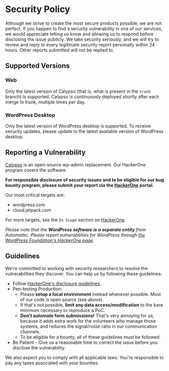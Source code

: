 # Security Policy

Although we strive to create the most secure products possible, we are not perfect. If you happen to find a security vulnerability in one of our services, we would appreciate letting us know and allowing us to respond before disclosing the issue publicly.  We take security seriously, and we will try to review and reply to every legitimate security report personally within 24 hours. Other reports submitted will not be replied to.

## Supported Versions

### Web

Only the latest version of Calypso (that is, what is present in the `trunk` branch) is supported. Calypso is continuously deployed shortly after each merge to trunk, multiple times per day.

### WordPress Desktop

Only the latest version of WordPress desktop is supported. To receive security updates, please update to the latest available version of WordPress desktop.

## Reporting a Vulnerability

[Calypso](https://developer.wordpress.com/calypso/) is an open-source wp-admin replacement. Our HackerOne program covers the software.

**For responsible disclosure of security issues and to be eligible for our bug bounty program, please submit your report via the [HackerOne](https://hackerone.com/automattic) portal.**

Our most critical targets are:

* wordpress.com
* cloud.jetpack.com

For more targets, see the `In Scope` section on [HackerOne](https://hackerone.com/automattic).

_Please note that the **WordPress software is a separate entity** from Automattic. Please report vulnerabilities for WordPress through [the WordPress Foundation's HackerOne page](https://hackerone.com/wordpress)._

## Guidelines

We're committed to working with security researchers to resolve the vulnerabilities they discover. You can help us by following these guidelines:

*   Follow [HackerOne's disclosure guidelines](https://www.hackerone.com/disclosure-guidelines).
*   Pen-testing Production:
    *   Please **setup a local environment** instead whenever possible. Most of our code is open source (see above).
    *   If that's not possible, **limit any data access/modification** to the bare minimum necessary to reproduce a PoC.
    *   **_Don't_ automate form submissions!** That's very annoying for us, because it adds extra work for the volunteers who manage those systems, and reduces the signal/noise ratio in our communication channels.
    *   To be eligible for a bounty, all of these guidelines must be followed.
*   Be Patient - Give us a reasonable time to correct the issue before you disclose the vulnerability.

We also expect you to comply with all applicable laws. You're responsible to pay any taxes associated with your bounties.
